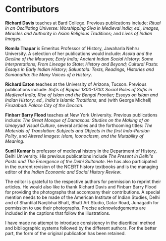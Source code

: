 # Contributors

**Richard Davis** teaches at Bard College. Previous publications include:
_Ritual in an Oscillating Universe: Worshipping Siva in Medieval India;
ed., Images, Miracles and Authority in Asian Religious Traditions;_ and
_Lives of Indian Images_.

**Romila Thapar** is Emeritus Professor of History, Jawaharla Nehru
University. A selection of her publications would include: _Asoka and the
Decline of the Mauryas; Early India; Ancient Indian Social History: Some
Interpretations; From Lineage to State; History and Beyond; Cultural
Pasts: Essays in Early Indian History; Sakuntala: Texts, Readings,
Histories and Somanatha: the Many Voices of a History_.

**Richard Eaton** teaches at the University of Arizona, Tucson. Previous
publications include: _Sufis of Bijapur 1300-1700: Social Roles of Sufis in
Medieval India; Rise of Islam and the Bengal Frontier; Essays on Islam
and Indian History; ed., India's Islamic Traditions_; and (with George
Michell) _Firuzabad: Palace City of the Deccan_.

**Finbarr Barry Flood** teaches at New York University. Previous
publications include: _The Great Mosque of Damascus: Studies on the
Making of an Umayyad Visual Culture_, several articles and the forthcoming
titles: _The Materials of Translation: Subjects and Objects in the first
Indo-Persian Polity_, and _Altered Images: Islam, Iconoclasm, and the
Mutability of Meaning_.

**Sunil Kumar** is professor of medieval history in the Department of
History, Delhi University. His previous publications include _The Present
in Delhi's Pasts and The Emergence of the Delhi Sultanate_. He has also
participated in the current revision of the NCERT history textbooks and is
the managing editor of the _Indian Economic and Social History Review_.

The editor is grateful to the respective authors for permission to reprint
their articles. He would also like to thank Richard Davis and Finbarr
Barry Flood for providing the photographs that accompany their
contributions. A special mention needs to be made of the American
Institute of Indian Studies, Delhi and of Shantilal Nanjibhai Bhatt, Bhatt
Art Studio, Datar Road, Junagadh for permission to use their photographs.
Precise acknowledgements are included in the captions that follow the
illustrations.

I have made no attempt to introduce consistency in the diacritical method
and bibliographic systems followed by the different authors. For the better
part, the form of the original publication has been retained.
